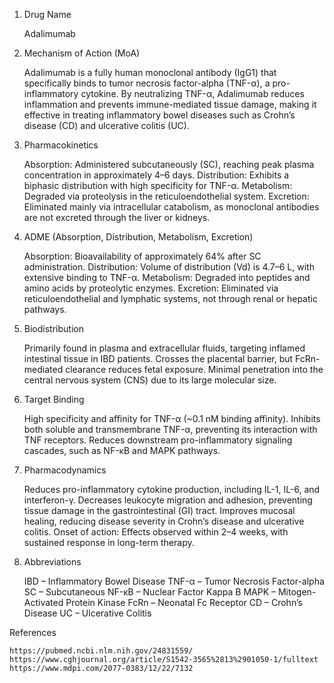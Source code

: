 1. Drug Name

    Adalimumab

2. Mechanism of Action (MoA)

    Adalimumab is a fully human monoclonal antibody (IgG1) that specifically binds to tumor necrosis factor-alpha (TNF-α), a pro-inflammatory cytokine. By neutralizing TNF-α, Adalimumab reduces inflammation and prevents immune-mediated tissue damage, making it effective in treating inflammatory bowel diseases such as Crohn’s disease (CD) and ulcerative colitis (UC).

3. Pharmacokinetics

    Absorption: Administered subcutaneously (SC), reaching peak plasma concentration in approximately 4–6 days.
    Distribution: Exhibits a biphasic distribution with high specificity for TNF-α.
    Metabolism: Degraded via proteolysis in the reticuloendothelial system.
    Excretion: Eliminated mainly via intracellular catabolism, as monoclonal antibodies are not excreted through the liver or kidneys.

4. ADME (Absorption, Distribution, Metabolism, Excretion)

    Absorption: Bioavailability of approximately 64% after SC administration.
    Distribution: Volume of distribution (Vd) is 4.7–6 L, with extensive binding to TNF-α.
    Metabolism: Degraded into peptides and amino acids by proteolytic enzymes.
    Excretion: Eliminated via reticuloendothelial and lymphatic systems, not through renal or hepatic pathways.

5. Biodistribution

    Primarily found in plasma and extracellular fluids, targeting inflamed intestinal tissue in IBD patients.
    Crosses the placental barrier, but FcRn-mediated clearance reduces fetal exposure.
    Minimal penetration into the central nervous system (CNS) due to its large molecular size.

6. Target Binding

    High specificity and affinity for TNF-α (~0.1 nM binding affinity).
    Inhibits both soluble and transmembrane TNF-α, preventing its interaction with TNF receptors.
    Reduces downstream pro-inflammatory signaling cascades, such as NF-κB and MAPK pathways.

7. Pharmacodynamics

    Reduces pro-inflammatory cytokine production, including IL-1, IL-6, and interferon-γ.
    Decreases leukocyte migration and adhesion, preventing tissue damage in the gastrointestinal (GI) tract.
    Improves mucosal healing, reducing disease severity in Crohn’s disease and ulcerative colitis.
    Onset of action: Effects observed within 2–4 weeks, with sustained response in long-term therapy.

8. Abbreviations

    IBD – Inflammatory Bowel Disease
    TNF-α – Tumor Necrosis Factor-alpha
    SC – Subcutaneous
    NF-κB – Nuclear Factor Kappa B
    MAPK – Mitogen-Activated Protein Kinase
    FcRn – Neonatal Fc Receptor
    CD – Crohn’s Disease
    UC – Ulcerative Colitis

References

    https://pubmed.ncbi.nlm.nih.gov/24831559/
    https://www.cghjournal.org/article/S1542-3565%2813%2901050-1/fulltext
    https://www.mdpi.com/2077-0383/12/22/7132
